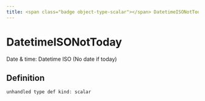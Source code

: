 ```yaml
---
title: <span class="badge object-type-scalar"></span> DatetimeISONotToday
---
```

# <span class="badge object-type-scalar"></span> DatetimeISONotToday

Date & time: Datetime ISO (No date if today)

## Definition

```php
unhandled type def kind: scalar
```
